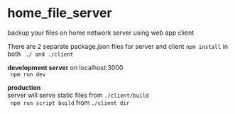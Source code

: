 # home_file_server
backup your files on home network server using web app client

There are 2 separate package.json files for server and client
<code>npm install</code> in both <code> ./ and ./client </code>

<b>development server</b> on localhost:3000 <br />
<code> npm run dev </code>

<b>production</b> <br />
server will serve static files from <code>./client/build</code> <br/>
<code> npm run script build</code> from <code>./client dir</code>
